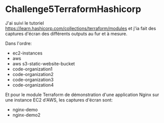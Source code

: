 # Challenge5TerraformHashicorp

J'ai suivi le tutoriel https://learn.hashicorp.com/collections/terraform/modules et j'ia fait des captures d'écran des différents outputs au fur et à mesure.

Dans l'ordre:
- ec2-instances
- aws
- aws s3-static-website-bucket
- code-organization1
- code-organization2
- code-organization3
- code-organization4

Et pour le module Terraform de démonstration d'une application Nginx sur une instance EC2 d'AWS, les captures d'écran sont:
- nginx-demo
- nginx-demo2
